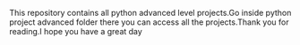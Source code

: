 This repository contains all python advanced level projects.Go inside python project advanced folder there you can access all the projects.Thank you for reading.I hope you have a great day
